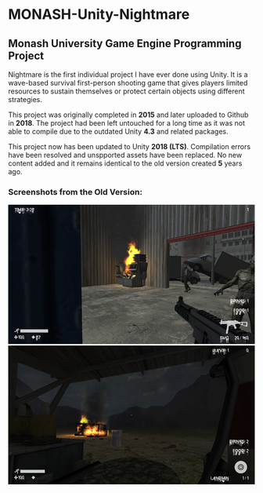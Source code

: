 # MONASH-Unity-Nightmare
## Monash University Game Engine Programming Project

Nightmare is the first individual project I have ever done using Unity. It is a wave-based survival first-person shooting game that gives players limited resources to sustain themselves or protect certain objects using different strategies.

This project was originally completed in **2015** and later uploaded to Github in **2018**. The project had been left untouched for a long time as it was not able to compile due to the outdated Unity **4.3** and related packages.

This project now has been updated to Unity **2018 (LTS)**. Compilation errors have been resolved and unspported assets have been replaced. No new content added and it remains identical to the old version created **5** years ago. 

### Screenshots from the Old Version:
![Old Screenshot#1](https://github.com/yuqiw18/MONASH-Unity-Nightmare/blob/master/Screenshots/ScreenshotOld1.png)
![Old Screenshot#2](https://github.com/yuqiw18/MONASH-Unity-Nightmare/blob/master/Screenshots/ScreenshotOld2.png)
